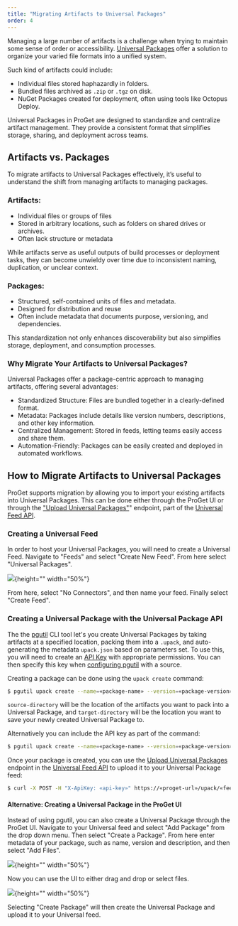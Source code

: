 ```yaml
---
title: "Migrating Artifacts to Universal Packages"
order: 4
---
```


Managing a large number of artifacts is a challenge when trying to maintain some sense of order or accessibility. [Universal Packages](/docs/proget/feeds/universal/universal-packages) offer a solution to organize your varied file formats into a unified system.

Such kind of artifacts could include:
* Individual files stored haphazardly in folders.
* Bundled files archived as `.zip` or `.tgz` on disk.
* NuGet Packages created for deployment, often using tools like Octopus Deploy.

Universal Packages in ProGet are designed to standardize and centralize artifact management. They provide a consistent format that simplifies storage, sharing, and deployment across teams.

## Artifacts vs. Packages

To migrate artifacts to Universal Packages effectively, it’s useful to understand the shift from managing artifacts to managing packages.

### Artifacts:

* Individual files or groups of files
* Stored in arbitrary locations, such as folders on shared drives or archives. 
* Often lack structure or metadata

While artifacts serve as useful outputs of build processes or deployment tasks, they can become unwieldy over time due to inconsistent naming, duplication, or unclear context.

### Packages:

* Structured, self-contained units of files and metadata. 
* Designed for distribution and reuse
* Often include metadata that documents purpose, versioning, and dependencies. 

This standardization not only enhances discoverability but also simplifies storage, deployment, and consumption processes.

### Why Migrate Your Artifacts to Universal Packages?

Universal Packages offer a package-centric approach to managing artifacts, offering several advantages:

* Standardized Structure: Files are bundled together in a clearly-defined format.
* Metadata: Packages include details like version numbers, descriptions, and other key information.
* Centralized Management: Stored in feeds, letting teams easily access and share them.
* Automation-Friendly: Packages can be easily created and deployed in automated workflows.

## How to Migrate Artifacts to Universal Packages

ProGet supports migration by allowing you to import your existing artifacts into Universal Packages. This can be done either through the ProGet UI or through the ["Upload Universal Packages"](/docs/proget/reference-api/universal-feed/upload)" endpoint, part of the [Universal Feed API](/docs/proget/reference-api/universal-feed).

### Creating a Universal Feed

In order to host your Universal Packages, you will need to create a Universal Feed. Navigate to "Feeds" and select "Create New Feed". From here select "Universal Packages".

![](/resources/docs/proget-upack-createfeed.png){height="" width="50%"}

From here, select "No Connectors", and then name your feed. Finally select "Create Feed".

### Creating a Universal Package with the Universal Package API

The the [pgutil](https://docs.inedo.com/docs/proget/reference-api/proget-pgutil) CLI tool let's you create Universal Packages by taking artifacts at a specified location, packing them into a `.upack`, and auto-generating the metadata `upack.json` based on parameters set. To use this, you will need to create an [API Key](/docs/proget/reference-api/proget-apikeys) with appropriate permissions. You can then specify this key when [configuring pgutil](/docs/proget/reference-api/proget-pgutil#sources) with a source.

Creating a package can be done using the `upack create` command:

```bash
$ pgutil upack create --name=«package-name» --version=«package-version» --source-directory=«artifact-location» --target-directory=«target-directory»
```
`source-directory` will be the location of the artifacts you want to pack into a Universal Package, and `target-directory` will be the location you want to save your newly created Universal Package to.

Alternatively you can include the API key as part of the command:

```bash
$ pgutil upack create --name=«package-name» --version=«package-version» --source-directory=«artifact-location» --target-directory=«target-directory» --api-key=«api-key»
```

Once your package is created, you can use the [Upload Universal Packages](/docs/proget/reference-api/universal-feed/upload) endpoint in the [Universal Feed API](/docs/proget/reference-api/universal-feed) to upload it to your Universal Package feed:

```bash
$ curl -X POST -H "X-ApiKey: «api-key»" https://«proget-url»/upack/«feed-name»/upload --upload-file «universal-package»
```

#### Alternative: Creating a Universal Package in the ProGet UI

Instead of using pgutil, you can also create a Universal Package through the ProGet UI. Navigate to your Universal feed and select "Add Package" from the drop down menu. Then select "Create a Package". From here enter metadata of your package, such as name, version and description, and then select "Add Files".

![](/resources/docs/proget-upack-createpackage-metadata.png){height="" width="50%"}

Now you can use the UI to either drag and drop or select files. 

![](/resources/docs/proget-upack-createpackage.png){height="" width="50%"}

Selecting "Create Package" will then create the Universal Package and upload it to your Universal feed.